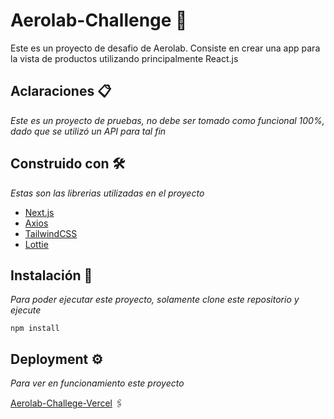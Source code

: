 # Aerolab-Challenge 🚀
Este es un proyecto de desafio de Aerolab. Consiste en crear una app para la vista de productos utilizando principalmente React.js

## Aclaraciones 📋 
_Este es un proyecto de pruebas, no debe ser tomado como funcional 100%, dado que se utilizó un API para tal fin_

## Construido con 🛠️ 
_Estas son las librerias utilizadas en el proyecto_

* [Next.js](https://nextjs.org/)
* [Axios](https://github.com/axios/axios)
* [TailwindCSS](https://tailwindcss.com/)
* [Lottie](https://lottiefiles.com/)

## Instalación 🔧 
_Para poder ejecutar este proyecto, solamente clone este repositorio y ejecute_
```
npm install
```
## Deployment ⚙️

_Para ver en funcionamiento este proyecto_

[Aerolab-Challege-Vercel](https://vercel.com/dashboard) 🖇️
